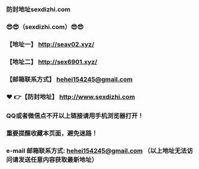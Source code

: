 ### 防封地址sexdizhi.com
### :sunglasses::sunglasses:（sexdizhi.com）:sunglasses::sunglasses:
### 【地址一】  http://seav02.xyz/
### 【地址二】  http://sex6901.xyz/
### 【邮箱联系方式】  hehei154245@gmail.com
### :heart: :point_right:【防封地址】  http://www.sexdizhi.com
### QQ或者微信点不开以上链接请用手机浏览器打开！
### 重要提醒收藏本页面，避免迷路！
### e-mail 邮箱联系方式: hehei154245@gmail.com （以上地址无法访问请发送任意内容获取最新地址）
